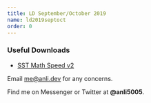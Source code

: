 ```yaml
---
title: LD September/October 2019
name: ld2019septoct
order: 0
---
```


<h3 class="heading-muted">Useful Downloads</h3>
<ul class="mb-5">
    <li><a href="https://drive.google.com/file/d/1TyLUQWE_mOt417WmdDSZg0QTBnpH10oj/view?usp=sharing">SST Math Speed v2</a></li>
</ul>

Email [me@anli.dev](mailto:me@anli.dev) for any concerns.

Find me on Messenger or Twitter at **@anli5005**.